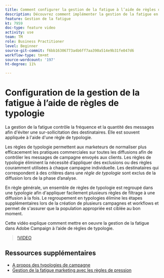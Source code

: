 ```yaml
---
title: Comment configurer la gestion de la fatigue à l’aide de règles de typologie.
description: Découvrez comment implémenter la gestion de la fatigue en appliquant des règles de typologie.
feature: Gestion de la fatigue
kt: 7959
doc-type: feature video
activity: use
team: TM
role: Business Practitioner
level: Beginner
source-git-commit: f6bb16306773a4b6ff7aa390a514e9b31fe047d6
workflow-type: tm+mt
source-wordcount: '197'
ht-degree: 11%

---
```



# Configuration de la gestion de la fatigue à l’aide de règles de typologie

La gestion de la fatigue contrôle la fréquence et la quantité des messages afin d&#39;éviter une sur-sollicitation des destinataires. Elle est souvent appliquée à l&#39;aide d&#39;une règle de typologie.

Les règles de typologie permettent aux marketeurs de normaliser plus efficacement les pratiques commerciales sur toutes les diffusions afin de contrôler les messages de campagne envoyés aux clients. Les règles de typologie éliminent la nécessité d’appliquer des exclusions ou des règles couramment utilisées à chaque campagne individuelle. Les destinataires qui correspondent à des critères dans une *règle de typologie* sont exclus de la diffusion lors de la phase d’analyse.

En règle générale, un ensemble de règles de typologie est regroupé dans une *typologie* afin d&#39;appliquer facilement plusieurs règles de filtrage à une diffusion à la fois. Le regroupement en typologies élimine les étapes supplémentaires lors de la création de plusieurs campagnes et workflows et permet de s&#39;assurer que la population appropriée est ciblée au bon moment.

Cette vidéo explique comment mettre en oeuvre la gestion de la fatigue dans Adobe Campaign à l’aide de règles de typologie.

>[!VIDEO](https://video.tv.adobe.com/v/25090?quality=12)

## Ressources supplémentaires

* [A propos des typologies de campagne](https://experienceleague.adobe.com/docs/campaign-classic/using/orchestrating-campaigns/campaign-optimization/about-campaign-typologies.html?lang=en)
* [Gestion de la fatigue marketing avec les règles de pression](https://experienceleague.adobe.com/docs/campaign-classic/using/orchestrating-campaigns/campaign-optimization/pressure-rules.html?lang=en)
